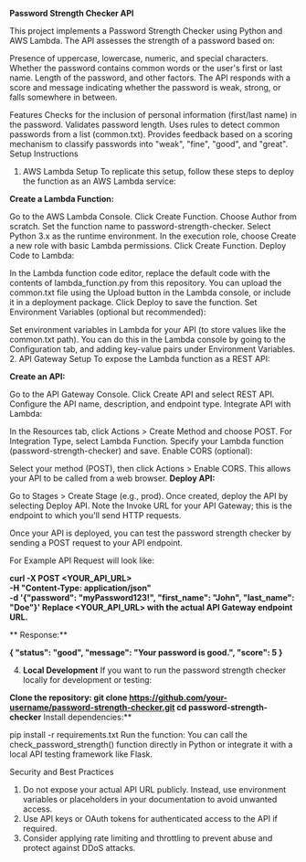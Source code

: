 **Password Strength Checker API**

This project implements a Password Strength Checker using Python and AWS Lambda. The API assesses the strength of a password based on:

Presence of uppercase, lowercase, numeric, and special characters.
Whether the password contains common words or the user's first or last name.
Length of the password, and other factors.
The API responds with a score and message indicating whether the password is weak, strong, or falls somewhere in between.

Features
Checks for the inclusion of personal information (first/last name) in the password.
Validates password length.
Uses rules to detect common passwords from a list (common.txt).
Provides feedback based on a scoring mechanism to classify passwords into "weak", "fine", "good", and "great".
Setup Instructions
1. AWS Lambda Setup
To replicate this setup, follow these steps to deploy the function as an AWS Lambda service:

**Create a Lambda Function:**

Go to the AWS Lambda Console.
Click Create Function.
Choose Author from scratch.
Set the function name to password-strength-checker.
Select Python 3.x as the runtime environment.
In the execution role, choose Create a new role with basic Lambda permissions.
Click Create Function.
Deploy Code to Lambda:

In the Lambda function code editor, replace the default code with the contents of lambda_function.py from this repository.
You can upload the common.txt file using the Upload button in the Lambda console, or include it in a deployment package.
Click Deploy to save the function.
Set Environment Variables (optional but recommended):

Set environment variables in Lambda for your API (to store values like the common.txt path).
You can do this in the Lambda console by going to the Configuration tab, and adding key-value pairs under Environment Variables.
2. API Gateway Setup
To expose the Lambda function as a REST API:

**Create an API:**

Go to the API Gateway Console.
Click Create API and select REST API.
Configure the API name, description, and endpoint type.
Integrate API with Lambda:

In the Resources tab, click Actions > Create Method and choose POST.
For Integration Type, select Lambda Function.
Specify your Lambda function (password-strength-checker) and save.
Enable CORS (optional):

Select your method (POST), then click Actions > Enable CORS. This allows your API to be called from a web browser.
**Deploy API:**

Go to Stages > Create Stage (e.g., prod).
Once created, deploy the API by selecting Deploy API.
Note the Invoke URL for your API Gateway; this is the endpoint to which you'll send HTTP requests.

Once your API is deployed, you can test the password strength checker by sending a POST request to your API endpoint.

For Example API Request will look like:


**curl -X POST <YOUR_API_URL> \
-H "Content-Type: application/json" \
-d '{"password": "myPassword123!", "first_name": "John", "last_name": "Doe"}'
Replace <YOUR_API_URL> with the actual API Gateway endpoint URL.**

** Response:**

**{
  "status": "good",
  "message": "Your password is good.",
  "score": 5
}**

4. **Local Development**
If you want to run the password strength checker locally for development or testing:

**Clone the repository:
git clone https://github.com/your-username/password-strength-checker.git
cd password-strength-checker**
Install dependencies:**

pip install -r requirements.txt
Run the function:
You can call the check_password_strength() function directly in Python or integrate it with a local API testing framework like Flask.





Security and Best Practices
1. Do not expose your actual API URL publicly. Instead, use environment variables or placeholders in your documentation to avoid unwanted access.
2. Use API keys or OAuth tokens for authenticated access to the API if required.
3. Consider applying rate limiting and throttling to prevent abuse and protect against DDoS attacks.
